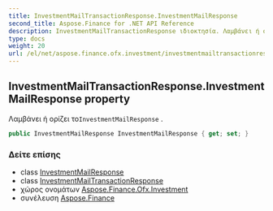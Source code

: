 ```yaml
---
title: InvestmentMailTransactionResponse.InvestmentMailResponse
second_title: Aspose.Finance for .NET API Reference
description: InvestmentMailTransactionResponse ιδιοκτησία. Λαμβάνει ή ορίζει τοInvestmentMailResponse .
type: docs
weight: 20
url: /el/net/aspose.finance.ofx.investment/investmentmailtransactionresponse/investmentmailresponse/
---
```

## InvestmentMailTransactionResponse.InvestmentMailResponse property

Λαμβάνει ή ορίζει το`InvestmentMailResponse` .

```csharp
public InvestmentMailResponse InvestmentMailResponse { get; set; }
```

### Δείτε επίσης

* class [InvestmentMailResponse](../../investmentmailresponse/)
* class [InvestmentMailTransactionResponse](../)
* χώρος ονομάτων [Aspose.Finance.Ofx.Investment](../../investmentmailtransactionresponse/)
* συνέλευση [Aspose.Finance](../../../)


